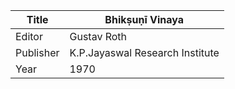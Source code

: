 |Title | Bhikṣuṇī Vinaya 
| --- | --- 
|Editor | Gustav Roth
|Publisher | K.P.Jayaswal Research Institute
|Year | 1970